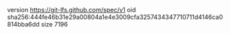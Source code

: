 version https://git-lfs.github.com/spec/v1
oid sha256:444fe46b31e29a00804a1e4e3009cfa3257434347710711d4146ca0814bba6dd
size 7196
